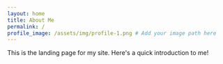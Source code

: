 ```yaml
---
layout: home
title: About Me
permalink: /
profile_image: /assets/img/profile-1.png # Add your image path here
---
```


This is the landing page for my site. Here's a quick introduction to me!
